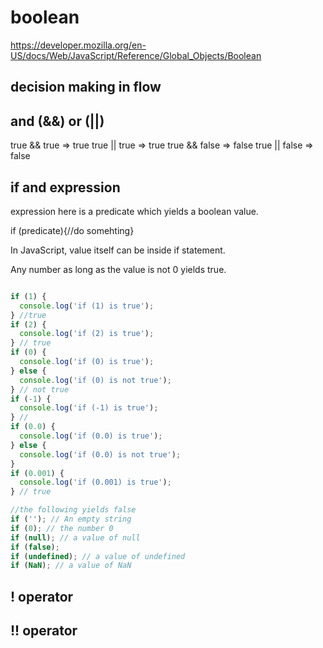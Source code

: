 # boolean

<https://developer.mozilla.org/en-US/docs/Web/JavaScript/Reference/Global_Objects/Boolean>

## decision making in flow

## and (&&) or (||)

true && true => true
true || true => true
true && false => false
true || false => false

## if and expression

expression here is a predicate which yields a boolean value.

if (predicate){//do somehting}

In JavaScript, value itself can be inside if statement.

Any number as long as the value is not 0 yields true.

```js

if (1) {
  console.log('if (1) is true');
} //true
if (2) {
  console.log('if (2) is true');
} // true
if (0) {
  console.log('if (0) is true');
} else {
  console.log('if (0) is not true');
} // not true
if (-1) {
  console.log('if (-1) is true');
} //
if (0.0) {
  console.log('if (0.0) is true');
} else {
  console.log('if (0.0) is not true');
}
if (0.001) {
  console.log('if (0.001) is true');
} // true

//the following yields false
if (''); // An empty string
if (0); // the number 0
if (null); // a value of null
if (false);
if (undefined); // a value of undefined
if (NaN); // a value of NaN
```

## ! operator

## !! operator
